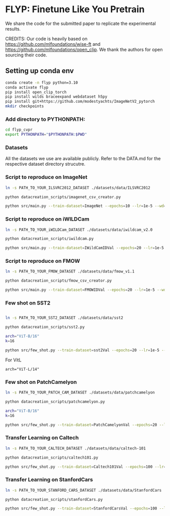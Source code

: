 # FLYP: Finetune Like You Pretrain

We share the code for the submitted paper to replicate the experimental results.

CREDITS: Our code is heavily based on https://github.com/mlfoundations/wise-ft and https://github.com/mlfoundations/open_clip. We thank the authors for open sourcing their code.

## Setting up conda env
```bash
conda create -n flyp python=3.10
conda activate flyp
pip install open_clip_torch
pip install wilds braceexpand webdataset h5py
pip install git+https://github.com/modestyachts/ImageNetV2_pytorch
mkdir checkpoints
```

### Add directory to PYTHONPATH:

```bash
cd flyp_cvpr
export PYTHONPATH="$PYTHONPATH:$PWD"
```

### Datasets
All the datasets we use are available publicly.
Refer to the DATA.md for the respective dataset directory strucutre.

### Script to reproduce on ImageNet
```bash
ln -s PATH_TO_YOUR_ILSVRC2012_DATASET ./datasets/data/ILSVRC2012

python datacreation_scripts/imagenet_csv_creator.py

python src/main.py --train-dataset=ImageNet --epochs=10 --lr=1e-5 --wd=0.1 --batch-size=512 --model=ViT-B/16 --eval-datasets=ImageNet,ImageNetV2,ImageNetR,ImageNetA,ImageNetSketch,ObjectNet  --template=openai_imagenet_template  --save=./checkpoints/ --data-location=./datasets/data/ --ft_data="./datasets/csv/imagenet.csv" --csv-img-key filepath --csv-caption-key title --exp_name=ImageNet/flyp_loss
```

### Script to reproduce on iWILDCam
```bash
ln -s PATH_TO_YOUR_iWILDCam_DATASET ./datasets/data/iwildcam_v2.0

python datacreation_scripts/iwildcam.py

python src/main.py --train-dataset=IWildCamIDVal --epochs=20 --lr=1e-5 --wd=0.2 --batch-size=256 --model=ViT-B/16 --eval-datasets=IWildCamIDVal,IWildCamID,IWildCamOOD --template=iwildcam_template  --save=./checkpoints/ --data-location=./datasets/data/ --ft_data="./datasets/csv/iwildcam_v2.0/train.csv" --csv-img-key filepath --csv-caption-key title --exp_name=iwildcam/flyp_loss
```

### Script to reproduce on FMOW
```bash
ln -s PATH_TO_YOUR_FMOW_DATASET ./datasets/data/fmow_v1.1

python datacreation_scripts/fmow_csv_creator.py

python src/main.py --train-dataset=FMOWIDVal --epochs=20 --lr=1e-5 --wd=0.2 --batch-size=256 --model=ViT-B/16 --eval-datasets=FMOWIDVal,FMOWID,FMOWOOD --template=fmow_template --save=./checkpoints/ --data-location=./datasets/data/ --ft_data="./datasets/csv/fmow.csv" --csv-img-key filepath --csv-caption-key title --exp_name=fmow/flyp_loss
```

### Few shot on SST2

```bash

ln -s PATH_TO_YOUR_SST2_DATASET ./datasets/data/sst2

python datacreation_scripts/sst2.py

arch="ViT-B/16"
k=16

python src/few_shot.py --train-dataset=sst2Val --epochs=20 --lr=1e-5 --wd=0.2 --batch-size=256 --model=$arch --warmup_length 0 --eval-datasets=sst2Val,sst2Test --template=sst2_template  --save=./checkpoints/ --data-location=./datasets/data/ --ft_data="./datasets/csv/sst2/train.csv" --csv-img-key filepath --csv-caption-key title --exp_name=sst2/"flyp_loss_"$k"shot" --k=$k 
```

For VitL
```
arch="ViT-L/14"
```

### Few shot on PatchCamelyon

```bash
ln -s PATH_TO_YOUR_PATCH_CAM_DATASET ./datasets/data/patchcamelyon

python datacreation_scripts/patchcamelyon.py

arch="ViT-B/16"
k=16

python src/few_shot.py --train-dataset=PatchCamelyonVal --epochs=20 --lr=1e-6 --wd=0.0 --batch-size=256 --model=$arch --warmup_length 0 --eval-datasets=PatchCamelyonVal,PatchCamelyonTest --template=patchcamelyon_template  --save=./checkpoints/ --data-location=./datasets/data/ --ft_data="./datasets/csv/patchcamelyon/train.csv" --csv-img-key filepath --csv-caption-key title --exp_name=patchcamelyon/"flyp_loss_"$k"shot" --k=$k 
```

### Transfer Learning on Caltech

```bash
ln -s PATH_TO_YOUR_CALTECH_DATASET ./datasets/data/caltech-101

python datacreation_scripts/caltech101.py

python src/few_shot.py --train-dataset=Caltech101Val --epochs=100 --lr=1e-5 --wd=0.0 --batch-size=256 --model=ViT-B/16 --warmup_length 500 --eval-datasets=Caltech101Val,Caltech101Test --template=caltech101_template  --save=./checkpoints/ --data-location=./datasets/data/ --ft_data="./datasets/csv/caltech101/train.csv" --csv-img-key filepath --csv-caption-key title --exp_name=caltech101/flyp_loss
```

### Transfer Learning on StanfordCars

```bash
ln -s PATH_TO_YOUR_STANFORD_CARS_DATASET ./datasets/data/StanfordCars

python datacreation_scripts/stanfordCars.py

python src/few_shot.py --train-dataset=StanfordCarsVal --epochs=100 --lr=1e-5 --wd=0.0 --batch-size=256 --model=ViT-B/16 --warmup_length 500 --eval-datasets=StanfordCarsVal,StanfordCarsTest --template=standfordcars_template  --save=./checkpoints/ --data-location=./datasets/data/ --ft_data="./datasets/csv/StanfordCars/train.csv" --csv-img-key filepath --csv-caption-key title --exp_name=standfordcars/flyp_loss
```